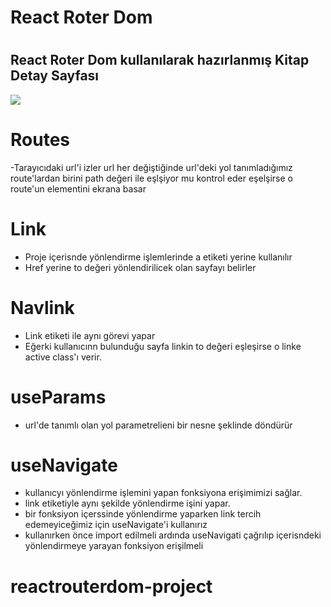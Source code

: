 <h1>React Roter Dom <h1>

<h2> React Roter Dom kullanılarak hazırlanmış Kitap Detay Sayfası</h2>

<img src="reactrouterdom.gif"/>

# Routes

-Tarayıcıdaki url'i izler url her değiştiğinde url'deki yol tanımladığımız route'lardan birini path değeri ile eşlşiyor mu kontrol eder eşelşirse o route'un elementini ekrana basar

# Link

- Proje içerisnde yönlendirme işlemlerinde a etiketi yerine kullanılır
- Href yerine to değeri yönlendirilicek olan sayfayı belirler

# Navlink

- Link etiketi ile aynı görevi yapar
- Eğerki kullanıcınn bulunduğu sayfa linkin to değeri eşleşirse o linke active class'ı verir.

# useParams

- url'de tanımlı olan yol parametrelieni bir nesne şeklinde döndürür

# useNavigate

- kullanıcyı yönlendirme işlemini yapan fonksiyona erişimimizi sağlar.
- link etiketiyle aynı şekilde yönlendirme işini yapar.
- bir fonksiyon içerssinde yönlendirme yaparken link tercih edemeyiceğimiz için useNavigate'i kullanırız
- kullanırken önce import edilmeli ardında useNavigati çağrılıp içerisndeki yönlendirmeye yarayan fonksiyon erişilmeli
# reactrouterdom-project

